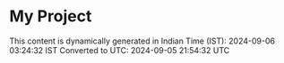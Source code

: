 # My Project

This content is dynamically generated in Indian Time (IST): 2024-09-06 03:24:32 IST
Converted to UTC: 2024-09-05 21:54:32 UTC
